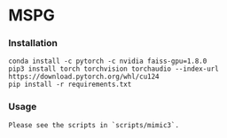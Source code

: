 # MSPG


### Installation
```
conda install -c pytorch -c nvidia faiss-gpu=1.8.0
pip3 install torch torchvision torchaudio --index-url https://download.pytorch.org/whl/cu124
pip install -r requirements.txt
```


### Usage
```
Please see the scripts in `scripts/mimic3`.
```